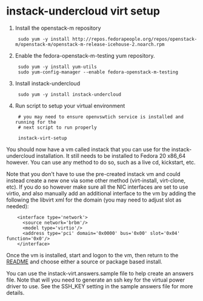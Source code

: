 instack-undercloud virt setup
=============================

1. Install the openstack-m repository

        sudo yum -y install http://repos.fedorapeople.org/repos/openstack-m/openstack-m/openstack-m-release-icehouse-2.noarch.rpm

1. Enable the fedora-openstack-m-testing yum repository.

        sudo yum -y install yum-utils
        sudo yum-config-manager --enable fedora-openstack-m-testing

1. Install instack-undercloud

        sudo yum -y install instack-undercloud

1. Run script to setup your virtual environment

        # you may need to ensure openvswtich service is installed and running for the
        # next script to run properly

        instack-virt-setup


You should now have a vm called instack that you can use for the
instack-undercloud installation. It still needs to be installed to Fedora 20
x86_64 however. You can use any method to do so, such as a live cd, kickstart,
etc.

Note that you don't have to use the pre-created instack vm and could instead create a
new one via some other method (virt-install, virt-clone, etc). If you do so
however make sure all the NIC interfaces are set to use virtio, and also
manually add an additional interface to the vm by adding the following the
libvirt xml for the domain (you may need to adjust slot as needed):

        <interface type='network'>
          <source network='brbm'/>
          <model type='virtio'/>
          <address type='pci' domain='0x0000' bus='0x00' slot='0x04' function='0x0'/>
        </interface>


Once the vm is installed, start and logon to the vm, then return to the
[README](README.md) and choose either a source or package based install.

You can use the instack-virt.answers.sample file to help create an answers
file. Note that will you need to generate an ssh key for the virtual power
driver to use. See the SSH_KEY setting in the sample answers file for more
details.
